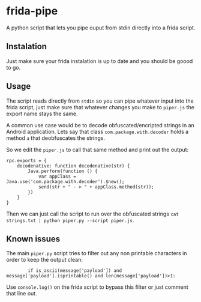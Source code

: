 # frida-pipe

A python script that lets you pipe ouput from stdin directly into a frida script.


## Instalation

Just make sure your frida instalation is up to date and you should be goood to go.

## Usage

The script reads directly from `stdin` so you can pipe whatever input into the frida script, just make sure that whatever changes you make to `piper.js` the export name stays the same.

A common use case would be to decode obfuscated/encripted strings in an Android application. Lets say that class `com.package.with.decoder` holds a method `a` that deobfuscates the strings.

So we edit the `piper.js` to call that same method and print out the output:

```
rpc.exports = {
    decodenative: function decodenative(str) {
        Java.perform(function () {
            var appClass = Java.use('com.package.with.decoder').$new();
            send(str + " - > " + appClass.method(str));
        })
    }
}
```

Then we can just call the script to run over the obfuscated strings `cat strings.txt | python piper.py --script piper.js`.


## Known issues

The main `piper.py` script tries to filter out any non printable characters in order to keep the output clean:

```
        if is_ascii(message['payload']) and message['payload'].isprintable() and len(message['payload'])>1:
```

Use `console.log()` on the frida script to bypass this filter or just comment that line out.
